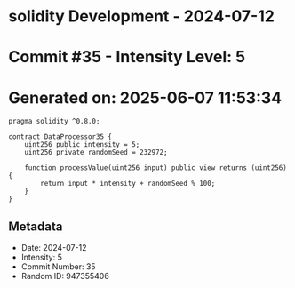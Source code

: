 ﻿# solidity Development - 2024-07-12
# Commit #35 - Intensity Level: 5
# Generated on: 2025-06-07 11:53:34
```solidity
pragma solidity ^0.8.0;

contract DataProcessor35 {
    uint256 public intensity = 5;
    uint256 private randomSeed = 232972;

    function processValue(uint256 input) public view returns (uint256) {
        return input * intensity + randomSeed % 100;
    }
}
```
## Metadata
- Date: 2024-07-12
- Intensity: 5
- Commit Number: 35
- Random ID: 947355406

